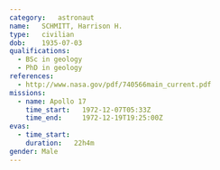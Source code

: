 ```yaml
---
category:	astronaut
name:	SCHMITT, Harrison H.
type:	civilian
dob:	1935-07-03
qualifications:
  - BSc in geology
  - PhD in geology
references:
  - http://www.nasa.gov/pdf/740566main_current.pdf
missions:
  - name: Apollo 17
    time_start:   1972-12-07T05:33Z
    time_end:     1972-12-19T19:25:00Z
evas:
  - time_start: 
    duration:   22h4m
gender:	Male
---
```

